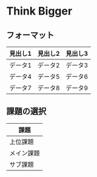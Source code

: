 # Think Bigger

## フォーマット
| 見出し1 | 見出し2 | 見出し3 |
|---------|---------|---------|
| データ1 | データ2 | データ3 |
| データ4 | データ5 | データ6 |
| データ7 | データ8 | データ9 |

## 課題の選択
| 課題 |
|---------|
| 上位課題 |
| メイン課題 |
| サブ課題 |
